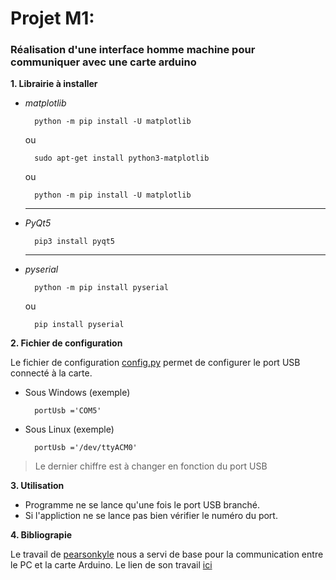 # Projet M1:
### Réalisation d'une interface homme machine pour communiquer avec une carte arduino

__1. Librairie à installer__

* _matplotlib_
        
        python -m pip install -U matplotlib
    ou
    
        sudo apt-get install python3-matplotlib
    ou
    
        python -m pip install -U matplotlib


    ---
* _PyQt5_

        pip3 install pyqt5

    ---
* _pyserial_

        python -m pip install pyserial
    ou
    
        pip install pyserial
  
  
        
__2. Fichier de configuration__

Le fichier de configuration [config.py](https://github.com/Sam-Nezou/ProjetM1/blob/main/config.py) permet de configurer le port USB connecté à la carte.

* Sous Windows (exemple)

        portUsb ='COM5' 

* Sous Linux (exemple)

        portUsb ='/dev/ttyACM0'
> Le dernier chiffre est à changer en fonction du port USB


__3. Utilisation__

* Programme ne se lance qu'une fois le port USB branché.
* Si l'appliction ne se lance pas bien vérifier le numéro du port.



__4. Bibliograpie__

Le travail de [pearsonkyle](https://github.com/pearsonkyle) nous a servi de base pour la communication entre le PC et la carte Arduino. 
Le lien de son travail [ici](https://github.com/pearsonkyle/pyduino_webapi)
